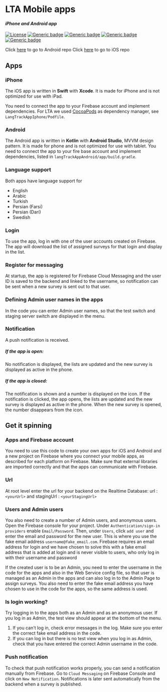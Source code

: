 # LTA Mobile apps 
#### *iPhone and  Android app*
[![License](https://img.shields.io/badge/License-Apache_2.0-blue.svg)](https://opensource.org/licenses/Apache-2.0) 
[![Generic badge](https://img.shields.io/badge/iOS-Swift-orange.svg)](https://developer.apple.com/swift) [![Generic badge](https://img.shields.io/badge/Android-Kotlin-lightblue.svg)](https://kotlinlang.org/) [![Generic badge](https://img.shields.io/badge/IDE-Xcode-blue.svg)](https://developer.apple.com/xcode/) [![Generic badge](https://img.shields.io/badge/IDE-AndroidStudio-green.svg)](https://developer.android.com/studio)

Click [here](https://github.com/HumlabLu/LangTrackAppAndroid) to go to Android repo
Click [here](https://github.com/HumlabLu/LangTrackAppIphone) to go to iOS repo

## Apps

### iPhone

The iOS app is written in **Swift** with **Xcode**. It is made for iPhone and is not optimized for use with iPad.

You need to connect the app to your Firebase account and implement dependencies.
For LTA we used [CocoaPods](https://cocoapods.org/) as dependency manager, see `LangTrackAppIphone/Podfile`.

### Android

The Android app is written in **Kotlin** with **Android Studio**, MVVM design pattern. It is made for phone and is not optimized for use with tablet.
You need to connect the app to your fire base account and implement dependencies, listed in `langTrackAppAndroid/app/build.gradle`.

### Language support
Both apps have language support for
 - English
 - Arabic
 - Turkish
 - Persian (Farsi)
 - Persian (Dari)
 - Swedish

### Login
To use the app, log in with one of the user accounts created on Firebase. The app will download the list of assigned surveys for that login and display in the list.
### Register for messaging
At startup, the app is registered for Firebase Cloud Messaging and the user ID is saved to the backend and linked to the username, so notification can be sent when a new survey is sent out to that user.
### Defining Admin user names in the apps
In the code you can enter Admin user names, so that the test switch and staging server switch are displayed in the menu.
### Notification
A push notification is received.
##### If the app is open:
No notification is displayed, the lists are updated and the new survey is displayed as active in the phone.
##### If the app is closed:
The notification is shown and a number is displayed on the icon.
If the notification is clicked, the app opens, the lists are updated and the new survey is displayed as active in the phone.
When the new survey is opened, the number disappears from the icon.
## Get it spinning
### Apps and Firebase account
You need to use this code to create your own apps for iOS and Android and a new project on Firebase where you connect your mobile apps, as described for each platform on Firebase.
Make sure that external libraries are imported correctly and that the apps can communicate with Firebase.
### Url
At root level enter the url for your backend on the Realtime Database:
url : `<yourUrl>`
and
stagingUrl : `<yourStagingUrl>`
### Users and Admin users
You also need to create a number of Admin users, and anonymous users.
Open the Firebase console for your project. Under `Authentication/sign-in providers` enable `Email/Password`.
Then, under `Users`, click `add user` and enter the email and password for the new user. This is where you use the fake email address `username@fake_email.com`. Firebase requires an email address for login and we have chosen to solve this with a fake email address that is added at login and is never visible to users, who only log in with their username and password

If the created user is to be an Admin, you need to enter the username in the code for the apps and also in the Web Service config file, so that user is managed as an Admin in the apps and can also log in to the Admin Page to assign surveys.
You also need to enter the fake email address you have chosen to use in the code for the apps, so the same address is used.

### Is login working?
Try logging in to the apps both as an Admin and as an anonymous user. If you log in as Admin, the test view should appear at the bottom of the menu. 
1. If you can't log in, check error messages in the log. Make sure you enter the correct fake email address in the code.
2. If you can log in but there is no test view when you log in as Admin, check that you have entered the correct Admin username in the code.
### Push notification
To check that push notification works properly, you can send a notification manually from Firebase.
Go to `Cloud Messaging` on Firebase Console and click on `New Notification`. Notifications is later sent automatically from the backend when a survey is published. 
